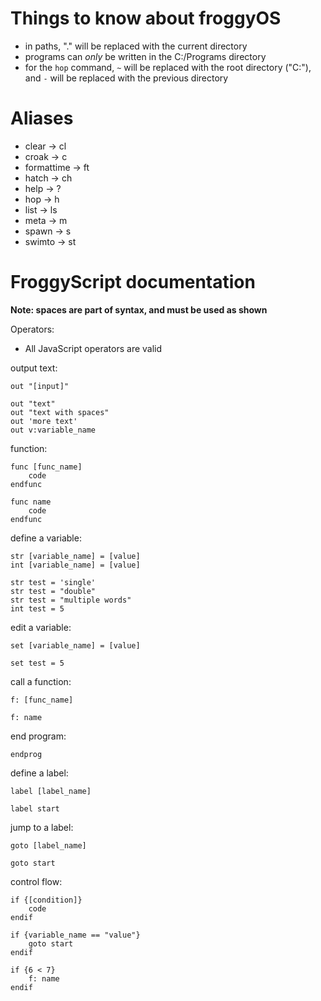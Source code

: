 
# Things to know about froggyOS

 * in paths, "." will be replaced with the current directory
 * programs can *only* be written in the C:/Programs directory
 * for the `hop` command, `~` will be replaced with the root directory ("C:"), and `-` will be replaced with the previous directory

# Aliases

 * clear -> cl
 * croak -> c
 * formattime -> ft
 * hatch -> ch
 * help -> ?
 * hop -> h
 * list -> ls
 * meta -> m
 * spawn -> s
 * swimto -> st

# FroggyScript documentation
**Note: spaces are part of syntax, and must be used as shown**

Operators:
* All JavaScript operators are valid

output text:
```
out "[input]"

out "text"
out "text with spaces"
out 'more text'
out v:variable_name
```

function:
```
func [func_name]
    code
endfunc

func name
    code
endfunc
```

define a variable:
```
str [variable_name] = [value]
int [variable_name] = [value]

str test = 'single'
str test = "double"
str test = "multiple words"
int test = 5
```

edit a variable:
```
set [variable_name] = [value]

set test = 5
```

call a function:
```
f: [func_name]

f: name
```

end program:
```
endprog
```

define a label:
```
label [label_name]

label start
```

jump to a label:
```
goto [label_name]

goto start
```
control flow:
```
if {[condition]}
    code
endif

if {variable_name == "value"}
    goto start
endif

if {6 < 7} 
    f: name
endif
```

